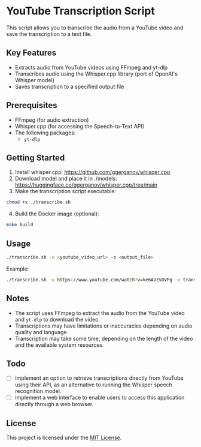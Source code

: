 # YouTube Transcription Script

This script allows you to transcribe the audio from a YouTube video and save the transcription to a text file.

## Key Features
- Extracts audio from YouTube videos using FFmpeg and yt-dlp
- Transcribes audio using the Whisper.cpp library (port of OpenAI's Whisper model)
- Saves transcription to a specified output file

## Prerequisites

- FFmpeg (for audio extraction)
- Whisper.cpp (for accessing the Speech-to-Text API)
- The following packages:
  - `yt-dlp`

## Getting Started

1. Install whisper.cpp: https://github.com/ggerganov/whisper.cpp
2. Download model and place it in ./models: https://huggingface.co/ggerganov/whisper.cpp/tree/main
3. Make the transcription script executable:

```bash
chmod +x ./transcribe.sh
```

4. Build the Docker image (optional):

```bash
make build
```

## Usage

```bash
./transcribe.sh -u <youtube_video_url> -o <output_file>
```

Example:

```bash
./transcribe.sh -u https://www.youtube.com/watch?v=ke6AVZvDVPg -o transcript.txt
```

## Notes

- The script uses FFmpeg to extract the audio from the YouTube video and `yt-dlp` to download the video.
- Transcriptions may have limitations or inaccuracies depending on audio quality and language.
- Transcription may take some time, depending on the length of the video and the available system resources.

## Todo

- [ ] Implement an option to retrieve transcriptions directly from YouTube using their API, as an alternative to running the Whisper speech recognition model.
- [ ] Implement a web interface to enable users to access this application directly through a web browser.

## License

This project is licensed under the [MIT License](LICENSE).